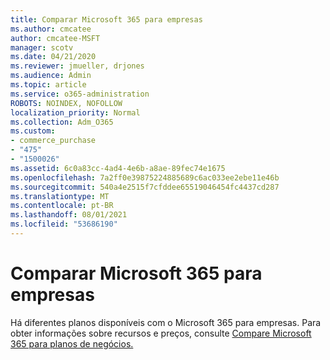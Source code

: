 ```yaml
---
title: Comparar Microsoft 365 para empresas
ms.author: cmcatee
author: cmcatee-MSFT
manager: scotv
ms.date: 04/21/2020
ms.reviewer: jmueller, drjones
ms.audience: Admin
ms.topic: article
ms.service: o365-administration
ROBOTS: NOINDEX, NOFOLLOW
localization_priority: Normal
ms.collection: Adm_O365
ms.custom:
- commerce_purchase
- "475"
- "1500026"
ms.assetid: 6c0a83cc-4ad4-4e6b-a8ae-89fec74e1675
ms.openlocfilehash: 7a2ff0e39875224885689c6ac033ee2ebe11e46b
ms.sourcegitcommit: 540a4e2515f7cfddee65519046454fc4437cd287
ms.translationtype: MT
ms.contentlocale: pt-BR
ms.lasthandoff: 08/01/2021
ms.locfileid: "53686190"
---
```

# <a name="compare-microsoft-365-for-business"></a>Comparar Microsoft 365 para empresas

Há diferentes planos disponíveis com o Microsoft 365 para empresas. Para obter informações sobre recursos e preços, consulte [Compare Microsoft 365 para planos de negócios.](https://www.microsoft.com/microsoft-365/business/compare-all-microsoft-365-business-products)  